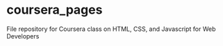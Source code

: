 # coursera_pages
File repository for Coursera class on HTML, CSS, and Javascript for Web Developers
